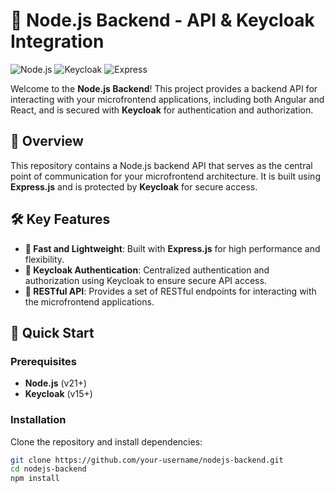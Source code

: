 # 🌟 Node.js Backend - API & Keycloak Integration

![Node.js](https://img.shields.io/badge/Node.js-v21+-339933?style=for-the-badge&logo=node.js&logoColor=white)
![Keycloak](https://img.shields.io/badge/Keycloak-Secured-00A0A0?style=for-the-badge&logo=keycloak&logoColor=white)
![Express](https://img.shields.io/badge/Express.js-v4+-000000?style=for-the-badge&logo=express&logoColor=white)

Welcome to the **Node.js Backend**! This project provides a backend API for interacting with your microfrontend applications, including both Angular and React, and is secured with **Keycloak** for authentication and authorization.

## 🎯 Overview

This repository contains a Node.js backend API that serves as the central point of communication for your microfrontend architecture. It is built using **Express.js** and is protected by **Keycloak** for secure access.

## 🛠️ Key Features

- **🚀 Fast and Lightweight**: Built with **Express.js** for high performance and flexibility.
- **🔐 Keycloak Authentication**: Centralized authentication and authorization using Keycloak to ensure secure API access.
- **📡 RESTful API**: Provides a set of RESTful endpoints for interacting with the microfrontend applications.

## 🚀 Quick Start

### Prerequisites

- **Node.js** (v21+)
- **Keycloak** (v15+)

### Installation

Clone the repository and install dependencies:

```bash
git clone https://github.com/your-username/nodejs-backend.git
cd nodejs-backend
npm install
